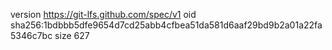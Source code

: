 version https://git-lfs.github.com/spec/v1
oid sha256:1bdbbb5dfe9654d7cd25abb4cfbea51da581d6aaf29bd9b2a01a22fa5346c7bc
size 627
